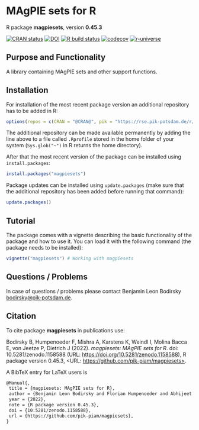 # MAgPIE sets for R

R package **magpiesets**, version **0.45.3**

[![CRAN status](https://www.r-pkg.org/badges/version/magpiesets)](https://cran.r-project.org/package=magpiesets) [![DOI](https://zenodo.org/badge/DOI/10.5281/zenodo.1158588.svg)](https://doi.org/10.5281/zenodo.1158588) [![R build status](https://github.com/pik-piam/magpiesets/workflows/check/badge.svg)](https://github.com/pik-piam/magpiesets/actions) [![codecov](https://codecov.io/gh/pik-piam/magpiesets/branch/master/graph/badge.svg)](https://app.codecov.io/gh/pik-piam/magpiesets) [![r-universe](https://pik-piam.r-universe.dev/badges/magpiesets)](https://pik-piam.r-universe.dev/ui#builds)

## Purpose and Functionality

A library containing MAgPIE sets and other support functions.


## Installation

For installation of the most recent package version an additional repository has to be added in R:

```r
options(repos = c(CRAN = "@CRAN@", pik = "https://rse.pik-potsdam.de/r/packages"))
```
The additional repository can be made available permanently by adding the line above to a file called `.Rprofile` stored in the home folder of your system (`Sys.glob("~")` in R returns the home directory).

After that the most recent version of the package can be installed using `install.packages`:

```r 
install.packages("magpiesets")
```

Package updates can be installed using `update.packages` (make sure that the additional repository has been added before running that command):

```r 
update.packages()
```

## Tutorial

The package comes with a vignette describing the basic functionality of the package and how to use it. You can load it with the following command (the package needs to be installed):

```r
vignette("magpiesets") # Working with magpiesets
```

## Questions / Problems

In case of questions / problems please contact Benjamin Leon Bodirsky <bodirsky@pik-potsdam.de>.

## Citation

To cite package **magpiesets** in publications use:

Bodirsky B, Humpenoeder F, Mishra A, Karstens K, Weindl I, Molina Bacca E, von Jeetze P, Dietrich J (2022). _magpiesets: MAgPIE sets for R_. doi: 10.5281/zenodo.1158588 (URL: https://doi.org/10.5281/zenodo.1158588), R package version 0.45.3, <URL: https://github.com/pik-piam/magpiesets>.

A BibTeX entry for LaTeX users is

 ```latex
@Manual{,
  title = {magpiesets: MAgPIE sets for R},
  author = {Benjamin Leon Bodirsky and Florian Humpenoeder and Abhijeet Mishra and Kristine Karstens and Isabelle Weindl and Edna {Molina Bacca} and Patrick {von Jeetze} and Jan Philipp Dietrich},
  year = {2022},
  note = {R package version 0.45.3},
  doi = {10.5281/zenodo.1158588},
  url = {https://github.com/pik-piam/magpiesets},
}
```
